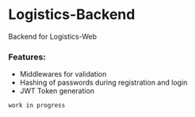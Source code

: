 # Logistics-Backend

Backend for Logistics-Web

### Features:

-   Middlewares for validation
-   Hashing of passwords during registration and login
-   JWT Token generation

`work in progress`

